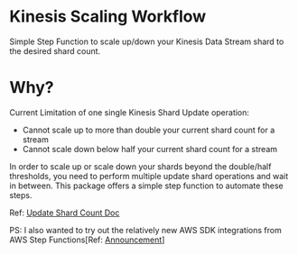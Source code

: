 # Kinesis Scaling Workflow

Simple Step Function to scale up/down your Kinesis Data Stream shard to the desired shard count.

# Why?

Current Limitation of one single Kinesis Shard Update operation:

* Cannot scale up to more than double your current shard count for a stream
* Cannot scale down below half your current shard count for a stream

In order to scale up or scale down your shards beyond the double/half thresholds, you need to perform multiple update
shard operations and wait in between. This package offers a simple step function to automate these steps.

Ref: [Update Shard Count Doc](https://docs.aws.amazon.com/kinesis/latest/APIReference/API_UpdateShardCount.html)

PS: I also wanted to try out the relatively new AWS SDK integrations from AWS Step
Functions[Ref: [Announcement](https://aws.amazon.com/about-aws/whats-new/2021/09/aws-step-functions-200-aws-sdk-integration/)]